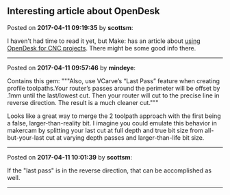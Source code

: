 ## Interesting article about OpenDesk
Posted on **2017-04-11 09:19:35** by **scottsm**:

I haven't had time to read it yet, but Make: has an article about [using OpenDesk for CNC projects](http://makezine.com/2017/04/04/opendesk-cnc-furniture/). There might be some good info there.

---

Posted on **2017-04-11 09:57:46** by **mindeye**:

Contains this gem: """Also, use VCarve’s “Last Pass” feature when creating profile toolpaths.Your router’s passes around the perimeter will be offset by .1mm until the last/lowest cut. Then your router will cut to the precise line in reverse direction. The result is a much cleaner cut.""" 

Looks like a great way to merge the 2 toolpath approach with the first being a false, larger-than-reality bit. I imagine you could emulate this behavior in makercam by splitting your last cut at full depth and true bit size from all-but-your-last cut at varying depth passes and larger-than-life bit size.

---

Posted on **2017-04-11 10:01:39** by **scottsm**:

If the "last pass" is in the reverse direction, that can be accomplished as well.

---


